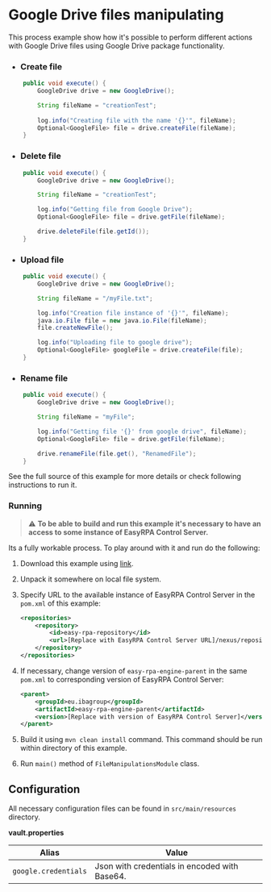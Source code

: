 # Google Drive files manipulating

This process example show how it's possible to perform different actions with Google Drive files using Google Drive package
functionality.

* ### Create file

```Java
    public void execute() {
        GoogleDrive drive = new GoogleDrive();

        String fileName = "creationTest";
        
        log.info("Creating file with the name '{}'", fileName);
        Optional<GoogleFile> file = drive.createFile(fileName);
    }
```

* ### Delete file

```Java
    public void execute() {
        GoogleDrive drive = new GoogleDrive();

        String fileName = "creationTest";

        log.info("Getting file from Google Drive");
        Optional<GoogleFile> file = drive.getFile(fileName);

        drive.deleteFile(file.getId());
    }
```

* ### Upload file

```Java
    public void execute() {
        GoogleDrive drive = new GoogleDrive();

        String fileName = "/myFile.txt";

        log.info("Creation file instance of '{}'", fileName);
        java.io.File file = new java.io.File(fileName);
        file.createNewFile();

        log.info("Uploading file to google drive");
        Optional<GoogleFile> googleFile = drive.createFile(file);
    }
```

* ### Rename file

```Java
    public void execute() {
        GoogleDrive drive = new GoogleDrive();

        String fileName = "myFile";

        log.info("Getting file '{}' from google drive", fileName);
        Optional<GoogleFile> file = drive.getFile(fileName);

        drive.renameFile(file.get(), "RenamedFile");
    }
```

See the full source of this example for more details or check following instructions to run it.

### Running

> :warning: **To be able to build and run this example it's necessary to have an access
>to some instance of EasyRPA Control Server.**

Its a fully workable process. To play around with it and run do the following:
1. Download this example using [link][down_git_link].
2. Unpack it somewhere on local file system.
3. Specify URL to the available instance of EasyRPA Control Server in the `pom.xml` of this example:
    ```xml
    <repositories>
        <repository>
            <id>easy-rpa-repository</id>
            <url>[Replace with EasyRPA Control Server URL]/nexus/repository/easyrpa/</url>
        </repository>
    </repositories>
    ```
4. If necessary, change version of `easy-rpa-engine-parent` in the same `pom.xml` to corresponding version of
   EasyRPA Control Server:
    ```xml
    <parent>
        <groupId>eu.ibagroup</groupId>
        <artifactId>easy-rpa-engine-parent</artifactId>
        <version>[Replace with version of EasyRPA Control Server]</version>
    </parent>
    ```

5. Build it using `mvn clean install` command. This command should be run within directory of this example.
6. Run `main()` method of `FileManipulationsModule` class.

[down_git_link]: https://downgit.github.io/#/home?url=https://github.com/easyrpa/openframework/tree/main/examples/google-drive/files-manipulations

## Configuration
All necessary configuration files can be found in <code>src/main/resources</code> directory.

**vault.properties**

| Alias     | Value         |
| ------------- |---------------|
| `google.credentials` | Json with credentials in encoded with Base64.<br> |